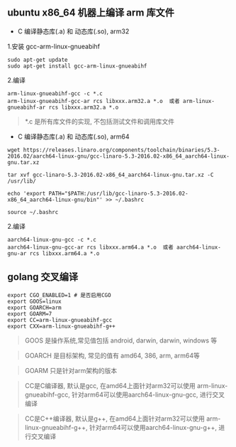 ## ubuntu x86_64 机器上编译 arm 库文件

- C 编译静态库(.a) 和 动态库(.so), arm32

1.安装 gcc-arm-linux-gnueabihf 
```
sudo apt-get update
sudo apt-get install gcc-arm-linux-gnueabihf
```

2.编译

```
arm-linux-gnueabihf-gcc -c *.c
arm-linux-gnueabihf-gcc-ar rcs libxxx.arm32.a *.o  或者 arm-linux-gnueabihf-ar rcs libxxx.arm32.a *.o
```

> *.c 是所有库文件的实现, 不包括测试文件和调用库文件


- C 编译静态库(.a) 和 动态库(.so), arm64

```
wget https://releases.linaro.org/components/toolchain/binaries/5.3-2016.02/aarch64-linux-gnu/gcc-linaro-5.3-2016.02-x86_64_aarch64-linux-gnu.tar.xz 

tar xvf gcc-linaro-5.3-2016.02-x86_64_aarch64-linux-gnu.tar.xz -C /usr/lib/

echo 'export PATH="$PATH:/usr/lib/gcc-linaro-5.3-2016.02-x86_64_aarch64-linux-gnu/bin"' >> ~/.bashrc

source ~/.bashrc
```

2.编译

```
aarch64-linux-gnu-gcc -c *.c
aarch64-linux-gnu-gcc-ar rcs libxxx.arm64.a *.o  或者 aarch64-linux-gnu-ar rcs libxxx.arm64.a *.o
```

## golang 交叉编译

```
export CGO_ENABLED=1 # 是否启用CGO
export GOOS=linux 
export GOARCH=arm
export GOARM=7
export CC=arm-linux-gnueabihf-gcc
export CXX=arm-linux-gnueabihf-g++
```

> GOOS 是操作系统,常见值包括 android, darwin, darwin, windows 等

> GOARCH 是目标架构, 常见的值有 amd64, 386, arm, arm64等

> GOARM 只是针对arm架构的版本

> CC是C编译器, 默认是gcc, 在amd64上面针对arm32可以使用 arm-linux-gnueabihf-gcc, 针对arm64可以使用aarch64-linux-gnu-gcc, 进行交叉编译

> CC是C++编译器, 默认是g++, 在amd64上面针对arm32可以使用 arm-linux-gnueabihf-g++, 针对arm64可以使用aarch64-linux-gnu-g++, 进行交叉编译

